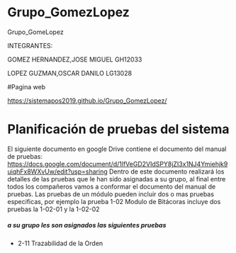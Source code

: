 # Grupo_GomezLopez
Grupo_GomeLopez

INTEGRANTES:  

GOMEZ HERNANDEZ,JOSE MIGUEL  GH12033


  LOPEZ GUZMAN,OSCAR DANILO    LG13028
  
#Pagina web

https://sistemapos2019.github.io/Grupo_GomezLopez/



# Planificación de pruebas del sistema
El siguiente documento en google Drive contiene el documento del manual de pruebas: 
https://docs.google.com/document/d/1lfVeGD2VIdSPY8jZI3x1NJ4Ymiehjk9uiqhFx8WXvUw/edit?usp=sharing
Dentro de este documento realizará los detalles de las pruebas que le han sido asignadas a su grupo, al final entre todos los compañeros vamos a conformar el documento del manual de pruebas. Las pruebas de un módulo pueden incluir dos o mas pruebas especificas, por ejemplo la prueba 1-02 Modulo de Bitácoras incluye dos pruebas la 1-02-01 y la 1-02-02


##### a su grupo les son asignados las siguientes pruebas
* 2-11 Trazabilidad de la Orden
